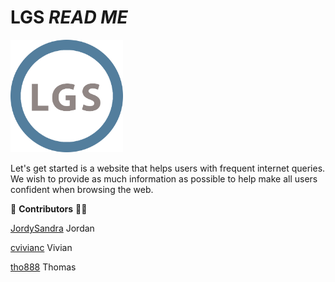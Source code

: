 # LGS *READ ME* 
<img src="/img/logo.png" alt="logo" width="180" height="180">   

Let's get started is a website that helps users with frequent internet queries.  
We wish to provide as much information as possible to help make all users confident when browsing the web.   

:construction_worker:   **Contributors**   :construction_worker_woman:

[JordySandra](https://github.com/JordySandra) Jordan  

[cvivianc](https://github.com/cvivianc) Vivian  

[tho888](https://github.com/tho888)  Thomas  

